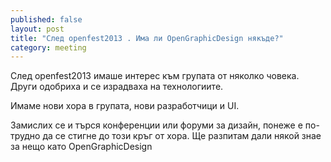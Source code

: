 ```yaml
---
published: false
layout: post
title: "След openfest2013 . Има ли OpenGraphicDesign някъде?"
category: meeting
---
```


След openfest2013 имаше интерес към групата от няколко човека. Други одобриха и се израдваха на технологиите.

Имаме нови хора в групата, нови разработчици и UI. 

Замислих се и търся конференции или форуми за дизайн, понеже е по-трудно да се стигне до този кръг от хора. Ще разпитам дали някой знае за нещо като OpenGraphicDesign